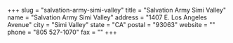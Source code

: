 +++
slug = "salvation-army-simi-valley"
title = "Salvation Army Simi Valley"
name = "Salvation Army Simi Valley"
address = "1407 E. Los Angeles Avenue"
city = "Simi Valley"
state = "CA"
postal = "93063"
website = ""
phone = "805 527-1070"
fax = ""
+++
